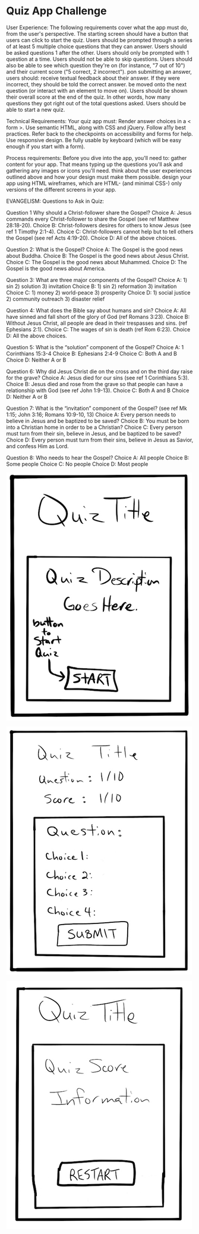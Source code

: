 # Quiz App Challenge

User Experience:
The following requirements cover what the app must do, from the user's perspective.
    The starting screen should have a button that users can click to start the quiz.
    Users should be prompted through a series of at least 5 multiple choice questions that they can answer.
    Users should be asked questions 1 after the other.
    Users should only be prompted with 1 question at a time.
    Users should not be able to skip questions.
    Users should also be able to see which question they're on (for instance, "7 out of 10") and their current score ("5 correct, 2 incorrect").
    pon submitting an answer, users should:
        receive textual feedback about their answer. If they were incorrect, they should be told the correct answer.
        be moved onto the next question (or interact with an element to move on).
    Users should be shown their overall score at the end of the quiz. In other words, how many questions they got right out of the total questions asked.
    Users should be able to start a new quiz.

Technical Requirements:
Your quiz app must:
    Render answer choices in a < form >.
    Use semantic HTML, along with CSS and jQuery.
    Follow a11y best practices.
    Refer back to the checkpoints on accessibility and forms for help.
    Use responsive design.
    Be fully usable by keyboard (which will be easy enough if you start with a form).

Process requirements:
Before you dive into the app, you'll need to: 
    gather content for your app. That means typing up the questions you'll ask and gathering any images or icons you'll need.
    think about the user experiences outlined above and how your design must make them possible.
    design your app using HTML wireframes, which are HTML- (and minimal CSS-) only versions of the different screens in your app.


EVANGELISM:
Questions to Ask in Quiz:

Question 1 Why should a Christ-follower share the Gospel?
Choice A: Jesus commands every Christ-follower to share the Gospel (see ref Matthew 28:18-20).
Choice B: Christ-followers desires for others to know Jesus (see ref 1 Timothy 2:1-4).
Choice C: Christ-followers cannot help but to tell others the Gospel (see ref Acts 4:19-20).
Choice D: All of the above choices.

Question 2: What is the Gospel?
Choice A: The Gospel is the good news about Buddha.
Choice B: The Gospel is the good news about Jesus Christ.
Choice C: The Gospel is the good news about Muhammed.
Choice D: The Gospel is the good news about America.

Question 3: What are three major components of the Gospel?
Choice A: 1) sin 2) solution 3) invitation
Choice B: 1) sin 2) reformation 3) invitation
Choice C: 1) money 2) world-peace 3) prosperity
Choice D: 1) social justice 2) community outreach 3) disaster relief

Question 4: What does the Bible say about humans and sin?
Choice A: All have sinned and fall short of the glory of God (ref Romans 3:23).
Choice B: Without Jesus Christ, all people are dead in their trespasses and sins. (ref Ephesians 2:1).
Choice C: The wages of sin is death (ref Rom 6:23).
Choice D: All the above choices.

Question 5: What is the “solution” component of the Gospel?
Choice A: 1 Corinthians 15:3-4
Choice B: Ephesians 2:4-9
Choice C: Both A and B
Choice D: Neither A or B

Question 6: Why did Jesus Christ die on the cross and on the third day raise for the grave?
Choice A: Jesus died for our sins (see ref 1 Corinthians 5:3).
Choice B: Jesus died and rose from the grave so that people can have a relationship with God (see ref John 1:9-13).
Choice C: Both A and B
Choice D: Neither A or B

Question 7: What is the “invitation” component of the Gospel? (see ref Mk 1:15; John 3:16; Romans 10:9-10, 13)
Choice A: Every person needs to believe in Jesus and be baptized to be saved?
Choice B: You must be born into a Christian home in order to be a Christian?
Choice C: Every person must turn from their sin, believe in Jesus, and be baptized to be saved?
Choice D: Every person must turn from their sins, believe in Jesus as Savior, and confess Him as Lord.

Question 8: Who needs to hear the Gospel?
Choice A: All people
Choice B: Some people
Choice C: No people
Choice D: Most people

![Quiz App Start-Page](images/QAStart-Page.jpg)

![Quiz App Question-Page](images/QAQuestion-Page.jpg)

![Quiz App Last-Page](images/QALast-Page.jpg)
